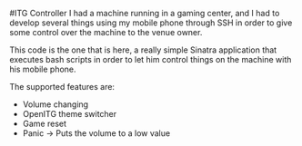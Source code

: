 #ITG Controller
I had a machine running in a gaming center, and I had to develop several things using my mobile phone through SSH in order to give some control over the machine to the venue owner.

This code is the one that is here, a really simple Sinatra application that executes bash scripts in order to let him control things on the machine with his mobile phone.

The supported features are:
- Volume changing
- OpenITG theme switcher
- Game reset
- Panic -> Puts the volume to a low value
